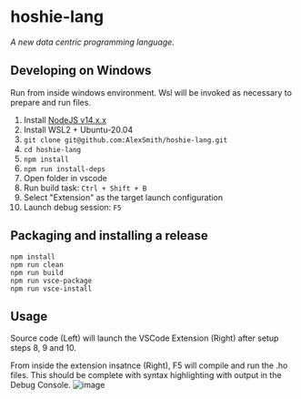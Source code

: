 # hoshie-lang
_A new data centric programming language._

## Developing on Windows

Run from inside windows environment. Wsl will be invoked as necessary to prepare and run files.

1. Install [NodeJS v14.x.x](https://nodejs.org/en/download/)
2. Install WSL2 + Ubuntu-20.04
3. `git clone git@github.com:AlexSmith/hoshie-lang.git`
4. `cd hoshie-lang`
5. `npm install`
6. `npm run install-deps`
7. Open folder in vscode
8. Run build task:  `Ctrl + Shift + B`
9. Select "Extension" as the target launch configuration
10. Launch debug session:  `F5`

## Packaging and installing a release

```
npm install
npm run clean
npm run build
npm run vsce-package
npm run vsce-install
```

## Usage

Source code (Left) will launch the VSCode Extension (Right) after setup steps 8, 9 and 10.

From inside the extension insatnce (Right), F5 will compile and run the .ho files.
This should be complete with syntax highlighting with output in the Debug Console.
![image](https://user-images.githubusercontent.com/32247584/161601091-2827e051-e787-4227-a165-2dc155ba52e3.png)
